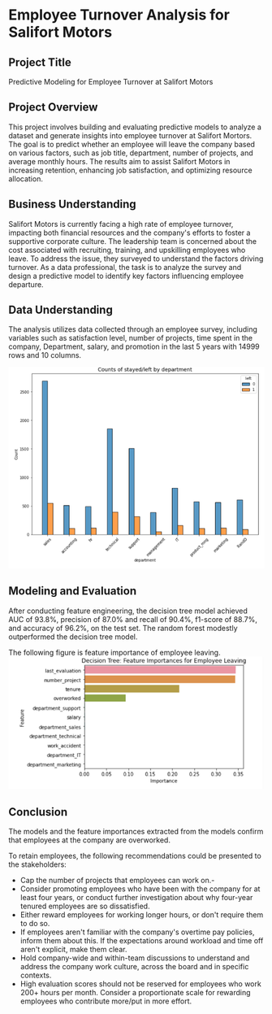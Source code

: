 # Employee Turnover Analysis for Salifort Motors

## Project Title
Predictive Modeling for Employee Turnover at Salifort Motors

## Project Overview
This project involves building and evaluating predictive models to analyze a dataset and generate insights into employee turnover at Salifort Mortors. The goal is to predict whether an employee will leave the company based on various factors, such as job title, department, number of projects, and average monthly hours. The results aim to assist Salifort Motors in increasing retention, enhancing job satisfaction, and optimizing resource allocation.

## Business Understanding
Salifort Motors is currently facing a high rate of employee turnover, impacting both financial resources and the company's efforts to foster a supportive corporate culture. The leadership team is concerned about the cost associated with recruiting, training, and upskilling employees who leave. To address the issue, they surveyed to understand the factors driving turnover. As a data professional, the task is to analyze the survey and design a predictive model to identify key factors influencing employee departure.

## Data Understanding
The analysis utilizes data collected through an employee survey, including variables such as satisfaction level,  number of projects, time spent in the company, Department, salary, and promotion in the last 5 years with 14999 rows and 10 columns.

![employee stayed or left by department](https://github.com/Htet-Thu-Ag/Employee-Retention-Project/blob/main/stay-or-left-by-department.png)


## Modeling and Evaluation
After conducting feature engineering, the decision tree model achieved AUC of 93.8%, precision of 87.0% and recall of 90.4%, f1-score of 88.7%, and accuracy of 96.2%, on the test set. The random forest modestly outperformed the decision tree model.

The following figure is feature importance of employee leaving.
![feature importance for employee leaving](https://github.com/Htet-Thu-Ag/Employee-Retention-Project/blob/main/feature-importance.png)


## Conclusion

The models and the feature importances extracted from the models confirm that employees at the company are overworked.

To retain employees, the following recommendations could be presented to the stakeholders:

- Cap the number of projects that employees can work on.-
- Consider promoting employees who have been with the company for at least four years, or conduct further investigation about why four-year tenured employees are so dissatisfied.
- Either reward employees for working longer hours, or don't require them to do so.
- If employees aren't familiar with the company's overtime pay policies, inform them about this. If the expectations around workload and time off aren't explicit, make them clear.
- Hold company-wide and within-team discussions to understand and address the company work culture, across the board and in specific contexts.
- High evaluation scores should not be reserved for employees who work 200+ hours per month. Consider a proportionate scale for rewarding employees who contribute more/put in more effort.
